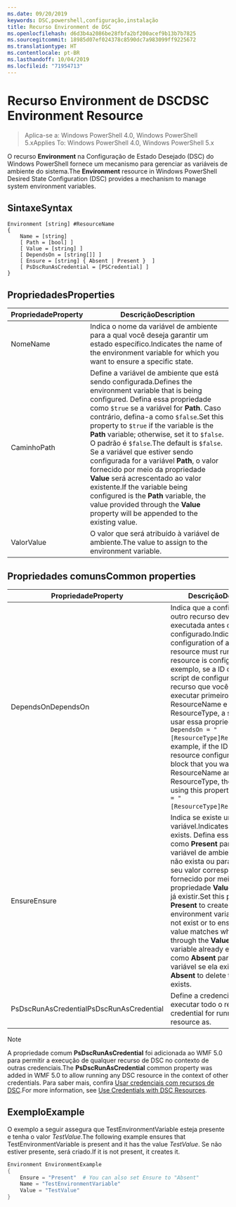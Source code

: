 ```yaml
---
ms.date: 09/20/2019
keywords: DSC,powershell,configuração,instalação
title: Recurso Environment de DSC
ms.openlocfilehash: d6d3b4a2086be28fbfa2bf200acef9b13b7b7825
ms.sourcegitcommit: 18985d07ef024378c8590dc7a983099ff9225672
ms.translationtype: HT
ms.contentlocale: pt-BR
ms.lasthandoff: 10/04/2019
ms.locfileid: "71954713"
---
```

# <a name="dsc-environment-resource"></a><span data-ttu-id="89cfb-103">Recurso Environment de DSC</span><span class="sxs-lookup"><span data-stu-id="89cfb-103">DSC Environment Resource</span></span>

> <span data-ttu-id="89cfb-104">Aplica-se a: Windows PowerShell 4.0, Windows PowerShell 5.x</span><span class="sxs-lookup"><span data-stu-id="89cfb-104">Applies To: Windows PowerShell 4.0, Windows PowerShell 5.x</span></span>

<span data-ttu-id="89cfb-105">O recurso **Environment** na Configuração de Estado Desejado (DSC) do Windows PowerShell fornece um mecanismo para gerenciar as variáveis de ambiente do sistema.</span><span class="sxs-lookup"><span data-stu-id="89cfb-105">The **Environment** resource in Windows PowerShell Desired State Configuration (DSC) provides a mechanism to manage system environment variables.</span></span>

## <a name="syntax"></a><span data-ttu-id="89cfb-106">Sintaxe</span><span class="sxs-lookup"><span data-stu-id="89cfb-106">Syntax</span></span>

```Syntax
Environment [string] #ResourceName
{
    Name = [string]
    [ Path = [bool] ]
    [ Value = [string] ]
    [ DependsOn = [string[]] ]
    [ Ensure = [string] { Absent | Present }  ]
    [ PsDscRunAsCredential = [PSCredential] ]
}
```

## <a name="properties"></a><span data-ttu-id="89cfb-107">Propriedades</span><span class="sxs-lookup"><span data-stu-id="89cfb-107">Properties</span></span>

|<span data-ttu-id="89cfb-108">Propriedade</span><span class="sxs-lookup"><span data-stu-id="89cfb-108">Property</span></span> |<span data-ttu-id="89cfb-109">Descrição</span><span class="sxs-lookup"><span data-stu-id="89cfb-109">Description</span></span> |
|---|---|
|<span data-ttu-id="89cfb-110">Nome</span><span class="sxs-lookup"><span data-stu-id="89cfb-110">Name</span></span> |<span data-ttu-id="89cfb-111">Indica o nome da variável de ambiente para a qual você deseja garantir um estado específico.</span><span class="sxs-lookup"><span data-stu-id="89cfb-111">Indicates the name of the environment variable for which you want to ensure a specific state.</span></span> |
|<span data-ttu-id="89cfb-112">Caminho</span><span class="sxs-lookup"><span data-stu-id="89cfb-112">Path</span></span> |<span data-ttu-id="89cfb-113">Define a variável de ambiente que está sendo configurada.</span><span class="sxs-lookup"><span data-stu-id="89cfb-113">Defines the environment variable that is being configured.</span></span> <span data-ttu-id="89cfb-114">Defina essa propriedade como `$true` se a variável for **Path**. Caso contrário, defina-a como `$false`.</span><span class="sxs-lookup"><span data-stu-id="89cfb-114">Set this property to `$true` if the variable is the **Path** variable; otherwise, set it to `$false`.</span></span> <span data-ttu-id="89cfb-115">O padrão é `$false`.</span><span class="sxs-lookup"><span data-stu-id="89cfb-115">The default is `$false`.</span></span> <span data-ttu-id="89cfb-116">Se a variável que estiver sendo configurada for a variável **Path**, o valor fornecido por meio da propriedade **Value** será acrescentado ao valor existente.</span><span class="sxs-lookup"><span data-stu-id="89cfb-116">If the variable being configured is the **Path** variable, the value provided through the **Value** property will be appended to the existing value.</span></span> |
|<span data-ttu-id="89cfb-117">Valor</span><span class="sxs-lookup"><span data-stu-id="89cfb-117">Value</span></span> |<span data-ttu-id="89cfb-118">O valor que será atribuído à variável de ambiente.</span><span class="sxs-lookup"><span data-stu-id="89cfb-118">The value to assign to the environment variable.</span></span> |

## <a name="common-properties"></a><span data-ttu-id="89cfb-119">Propriedades comuns</span><span class="sxs-lookup"><span data-stu-id="89cfb-119">Common properties</span></span>

|<span data-ttu-id="89cfb-120">Propriedade</span><span class="sxs-lookup"><span data-stu-id="89cfb-120">Property</span></span> |<span data-ttu-id="89cfb-121">Descrição</span><span class="sxs-lookup"><span data-stu-id="89cfb-121">Description</span></span> |
|---|---|
|<span data-ttu-id="89cfb-122">DependsOn</span><span class="sxs-lookup"><span data-stu-id="89cfb-122">DependsOn</span></span> |<span data-ttu-id="89cfb-123">Indica que a configuração de outro recurso deve ser executada antes de ele ser configurado.</span><span class="sxs-lookup"><span data-stu-id="89cfb-123">Indicates that the configuration of another resource must run before this resource is configured.</span></span> <span data-ttu-id="89cfb-124">Por exemplo, se a ID do bloco de script de configuração do recurso que você deseja executar primeiro for ResourceName e seu tipo for ResourceType, a sintaxe para usar essa propriedade será `DependsOn = "[ResourceType]ResourceName"`.</span><span class="sxs-lookup"><span data-stu-id="89cfb-124">For example, if the ID of the resource configuration script block that you want to run first is ResourceName and its type is ResourceType, the syntax for using this property is `DependsOn = "[ResourceType]ResourceName"`.</span></span> |
|<span data-ttu-id="89cfb-125">Ensure</span><span class="sxs-lookup"><span data-stu-id="89cfb-125">Ensure</span></span> |<span data-ttu-id="89cfb-126">Indica se existe uma variável.</span><span class="sxs-lookup"><span data-stu-id="89cfb-126">Indicates if a variable exists.</span></span> <span data-ttu-id="89cfb-127">Defina essa propriedade como **Present** para criar a variável de ambiente caso ela não exista ou para garantir que seu valor corresponda ao que é fornecido por meio da propriedade **Value** se a variável já existir.</span><span class="sxs-lookup"><span data-stu-id="89cfb-127">Set this property to **Present** to create the environment variable if it does not exist or to ensure that its value matches what is provided through the **Value** property if the variable already exists.</span></span> <span data-ttu-id="89cfb-128">Defina-a como **Absent** para excluir a variável se ela existir.</span><span class="sxs-lookup"><span data-stu-id="89cfb-128">Set it to **Absent** to delete the variable if it exists.</span></span> |
|<span data-ttu-id="89cfb-129">PsDscRunAsCredential</span><span class="sxs-lookup"><span data-stu-id="89cfb-129">PsDscRunAsCredential</span></span> |<span data-ttu-id="89cfb-130">Define a credencial para executar todo o recurso.</span><span class="sxs-lookup"><span data-stu-id="89cfb-130">Sets the credential for running the entire resource as.</span></span> |

> [!NOTE]
> <span data-ttu-id="89cfb-131">A propriedade comum **PsDscRunAsCredential** foi adicionada ao WMF 5.0 para permitir a execução de qualquer recurso de DSC no contexto de outras credenciais.</span><span class="sxs-lookup"><span data-stu-id="89cfb-131">The **PsDscRunAsCredential** common property was added in WMF 5.0 to allow running any DSC resource in the context of other credentials.</span></span> <span data-ttu-id="89cfb-132">Para saber mais, confira [Usar credenciais com recursos de DSC](../../../configurations/runasuser.md).</span><span class="sxs-lookup"><span data-stu-id="89cfb-132">For more information, see [Use Credentials with DSC Resources](../../../configurations/runasuser.md).</span></span>

## <a name="example"></a><span data-ttu-id="89cfb-133">Exemplo</span><span class="sxs-lookup"><span data-stu-id="89cfb-133">Example</span></span>

<span data-ttu-id="89cfb-134">O exemplo a seguir assegura que TestEnvironmentVariable esteja presente e tenha o valor _TestValue_.</span><span class="sxs-lookup"><span data-stu-id="89cfb-134">The following example ensures that TestEnvironmentVariable is present and it has the value _TestValue_.</span></span> <span data-ttu-id="89cfb-135">Se não estiver presente, será criado.</span><span class="sxs-lookup"><span data-stu-id="89cfb-135">If it is not present, it creates it.</span></span>

```powershell
Environment EnvironmentExample
{
    Ensure = "Present"  # You can also set Ensure to "Absent"
    Name = "TestEnvironmentVariable"
    Value = "TestValue"
}
```